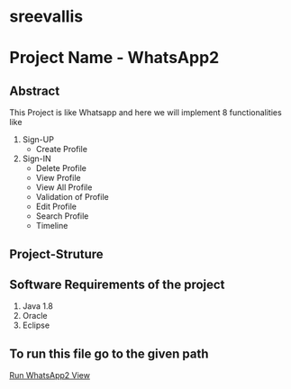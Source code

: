 # sreevallis
# Project Name - WhatsApp2

## Abstract
This Project is like Whatsapp and here we will implement 8 functionalities like
1. Sign-UP
    - Create Profile
2. Sign-IN
    - Delete Profile
    - View Profile
    - View All Profile
    - Validation of Profile
    - Edit Profile
    - Search Profile
    - Timeline

## Project-Struture


## Software Requirements of the project
1. Java 1.8
2. Oracle
3. Eclipse

## To run this file go to the given path
[Run WhatsApp2 View](WhatsApp2/WhatsApp2/src/main/java/com/WhatsApp2/view/WhatsApp2View.java)
